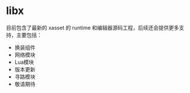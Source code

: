 # libx
目前包含了最新的 xasset 的 runtime 和编辑器源码工程，后续还会提供更多支持，主要包括：
- 换装组件
- 网络模块
- Lua模块
- 版本更新
- 寻路模块
- 敬请期待
